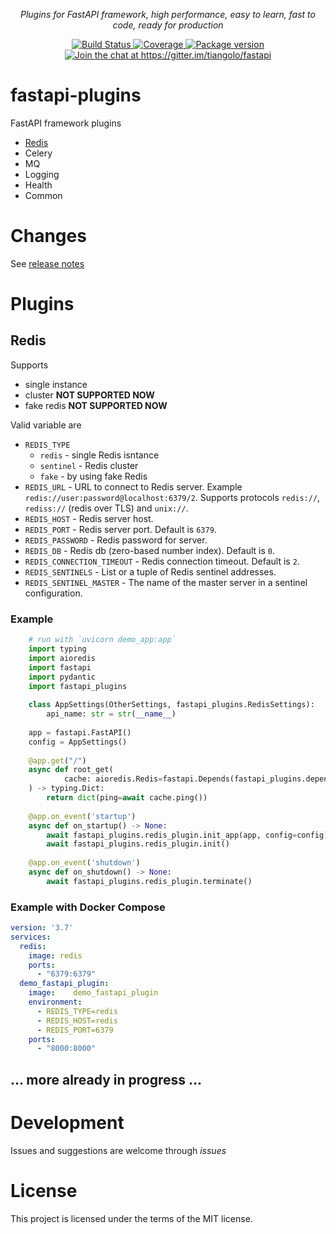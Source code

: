 
<p align="center">
    <em>Plugins for FastAPI framework, high performance, easy to learn, fast to code, ready for production</em>
</p>
<p align="center">
<a href="https://travis-ci.org/madkote/fastapi_plugins" target="_blank">
    <img src="https://travis-ci.org/madkote/fastapi_plugins.svg?branch=master" alt="Build Status">
</a>
<a href="https://codecov.io/gh/madkote/fastapi_plugins" target="_blank">
    <img src="https://codecov.io/gh/madkote/fastapi_plugins/branch/master/graph/badge.svg" alt="Coverage">
</a>
<a href="https://pypi.org/project/fastapi_plugins" target="_blank">
    <img src="https://img.shields.io/pypi/v/fastapi_plugins.svg" alt="Package version">
</a>
<a href="https://gitter.im/tiangolo/fastapi?utm_source=badge&utm_medium=badge&utm_campaign=pr-badge&utm_content=badge" target="_blank">
    <img src="https://badges.gitter.im/tiangolo/fastapi.svg" alt="Join the chat at https://gitter.im/tiangolo/fastapi">
</a>
</p>

# fastapi-plugins
FastAPI framework plugins

* [Redis](#redis)
* Celery
* MQ
* Logging
* Health
* Common

# Changes
See [release notes](CHANGES.md)

# Plugins
## Redis
Supports
* single instance
* cluster **NOT SUPPORTED NOW**
* fake redis **NOT SUPPORTED NOW**

Valid variable are
* `REDIS_TYPE`
  * `redis` - single Redis isntance
  * `sentinel` - Redis cluster
  * `fake` - by using fake Redis
* `REDIS_URL` - URL to connect to Redis server. Example
  `redis://user:password@localhost:6379/2`. Supports protocols `redis://`,
  `rediss://` (redis over TLS) and `unix://`.
* `REDIS_HOST` - Redis server host.
* `REDIS_PORT` - Redis server port. Default is `6379`.
* `REDIS_PASSWORD` - Redis password for server.
* `REDIS_DB` - Redis db (zero-based number index). Default is `0`.
* `REDIS_CONNECTION_TIMEOUT` - Redis connection timeout. Default is `2`.
* `REDIS_SENTINELS` - List or a tuple of Redis sentinel addresses.
* `REDIS_SENTINEL_MASTER` - The name of the master server in a sentinel configuration.

### Example
```python
	# run with `uvicorn demo_app:app`
	import typing
	import aioredis
	import fastapi
	import pydantic
	import fastapi_plugins
	
	class AppSettings(OtherSettings, fastapi_plugins.RedisSettings):
	    api_name: str = str(__name__)
	
	app = fastapi.FastAPI()
	config = AppSettings()
	
	@app.get("/")
	async def root_get(
	        cache: aioredis.Redis=fastapi.Depends(fastapi_plugins.depends_redis),
	) -> typing.Dict:
	    return dict(ping=await cache.ping())
	
	@app.on_event('startup')
	async def on_startup() -> None:
	    await fastapi_plugins.redis_plugin.init_app(app, config=config)
	    await fastapi_plugins.redis_plugin.init()
	
	@app.on_event('shutdown')
	async def on_shutdown() -> None:
	    await fastapi_plugins.redis_plugin.terminate()
```

### Example with Docker Compose
```YAML
version: '3.7'
services:
  redis:
    image: redis
    ports:
      - "6379:6379"
  demo_fastapi_plugin:
    image:    demo_fastapi_plugin
    environment:
      - REDIS_TYPE=redis
      - REDIS_HOST=redis
      - REDIS_PORT=6379
    ports:
      - "8000:8000"
```
## ... more already in progress ...

# Development
Issues and suggestions are welcome through *issues*

# License
This project is licensed under the terms of the MIT license.
